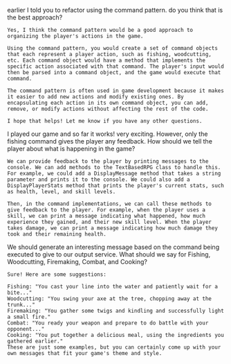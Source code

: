 earlier I told you to refactor using the command pattern.  do you think that is the best approach?

```
Yes, I think the command pattern would be a good approach to organizing the player's actions in the game.

Using the command pattern, you would create a set of command objects that each represent a player action, such as fishing, woodcutting, etc. Each command object would have a method that implements the specific action associated with that command. The player's input would then be parsed into a command object, and the game would execute that command.

The command pattern is often used in game development because it makes it easier to add new actions and modify existing ones. By encapsulating each action in its own command object, you can add, remove, or modify actions without affecting the rest of the code.

I hope that helps! Let me know if you have any other questions.
```

I played our game and so far it works! very exciting.  However, only the fishing command gives the player any feedback.  How should we tell the player about what is happening in the game?

```
We can provide feedback to the player by printing messages to the console. We can add methods to the TextBasedRPG class to handle this. For example, we could add a DisplayMessage method that takes a string parameter and prints it to the console. We could also add a DisplayPlayerStats method that prints the player's current stats, such as health, level, and skill levels.

Then, in the command implementations, we can call these methods to give feedback to the player. For example, when the player uses a skill, we can print a message indicating what happened, how much experience they gained, and their new skill level. When the player takes damage, we can print a message indicating how much damage they took and their remaining health.
```

We should generate an interesting message based on the command being executed to give to our output service.  What should we say for Fishing, Woodcutting, Firemaking, Combat, and Cooking?

```
Sure! Here are some suggestions:

Fishing: "You cast your line into the water and patiently wait for a bite..."
Woodcutting: "You swing your axe at the tree, chopping away at the trunk..."
Firemaking: "You gather some twigs and kindling and successfully light a small fire."
Combat: "You ready your weapon and prepare to do battle with your opponent..."
Cooking: "You put together a delicious meal, using the ingredients you gathered earlier."
These are just some examples, but you can certainly come up with your own messages that fit your game's theme and style.

```